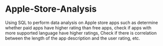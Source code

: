 # Apple-Store-Analysis
Using SQL to perform data analysis on Apple store apps such as determine whether paid apps have higher rating than free apps, check if apps with more supported language have higher ratings, Check if there is correlation between the length of the app description and the user rating, etc.
